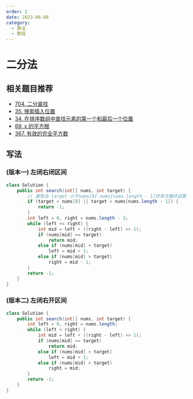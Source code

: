 ```yaml
---
order: 2
date: 2023-06-08
category: 
  - 算法
  - 数组
---
```


# 二分法

## 相关题目推荐

- [704. 二分查找](https://leetcode.cn/problems/binary-search/)  
- [35. 搜索插入位置](https://leetcode.cn/problems/search-insert-position/)  
- [34. 在排序数组中查找元素的第一个和最后一个位置](https://leetcode.cn/problems/find-first-and-last-position-of-element-in-sorted-array/)  
- [69. x 的平方根](https://leetcode.cn/problems/sqrtx/)  
- [367. 有效的完全平方数](https://leetcode.cn/problems/valid-perfect-square/)  

## 写法

### (版本一) 左闭右闭区间

```java
class Solution {
    public int search(int[] nums, int target) {
        // 避免当 target 小于nums[0] nums[nums.length - 1]时多次循环运算
        if (target < nums[0] || target > nums[nums.length - 1]) {
            return -1;
        }
        int left = 0, right = nums.length - 1;
        while (left <= right) {
            int mid = left + ((right - left) >> 1);
            if (nums[mid] == target)
                return mid;
            else if (nums[mid] < target)
                left = mid + 1;
            else if (nums[mid] > target)
                right = mid - 1;
        }
        return -1;
    }
}
```

### (版本二) 左闭右开区间

```java
class Solution {
    public int search(int[] nums, int target) {
        int left = 0, right = nums.length;
        while (left < right) {
            int mid = left + ((right - left) >> 1);
            if (nums[mid] == target)
                return mid;
            else if (nums[mid] < target)
                left = mid + 1;
            else if (nums[mid] > target)
                right = mid;
        }
        return -1;
    }
}
```
